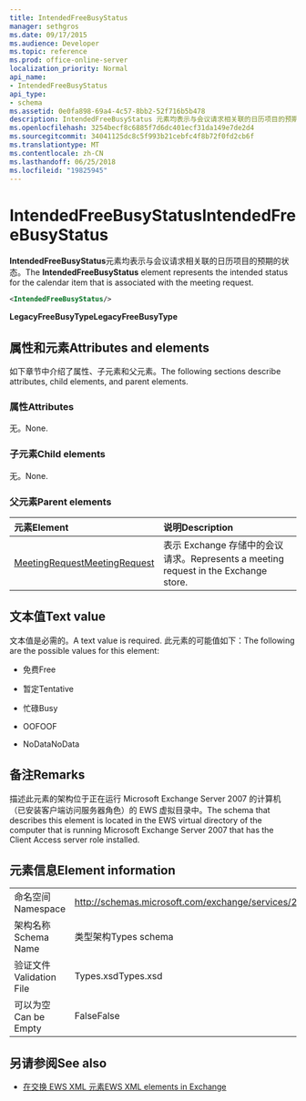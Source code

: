 ```yaml
---
title: IntendedFreeBusyStatus
manager: sethgros
ms.date: 09/17/2015
ms.audience: Developer
ms.topic: reference
ms.prod: office-online-server
localization_priority: Normal
api_name:
- IntendedFreeBusyStatus
api_type:
- schema
ms.assetid: 0e0fa898-69a4-4c57-8bb2-52f716b5b478
description: IntendedFreeBusyStatus 元素均表示与会议请求相关联的日历项目的预期的状态。
ms.openlocfilehash: 3254becf8c6885f7d6dc401ecf31da149e7de2d4
ms.sourcegitcommit: 34041125dc8c5f993b21cebfc4f8b72f0fd2cb6f
ms.translationtype: MT
ms.contentlocale: zh-CN
ms.lasthandoff: 06/25/2018
ms.locfileid: "19825945"
---
```

# <a name="intendedfreebusystatus"></a><span data-ttu-id="4147e-103">IntendedFreeBusyStatus</span><span class="sxs-lookup"><span data-stu-id="4147e-103">IntendedFreeBusyStatus</span></span>

<span data-ttu-id="4147e-104">**IntendedFreeBusyStatus**元素均表示与会议请求相关联的日历项目的预期的状态。</span><span class="sxs-lookup"><span data-stu-id="4147e-104">The **IntendedFreeBusyStatus** element represents the intended status for the calendar item that is associated with the meeting request.</span></span> 
  
```xml
<IntendedFreeBusyStatus/>
```

 <span data-ttu-id="4147e-105">**LegacyFreeBusyType**</span><span class="sxs-lookup"><span data-stu-id="4147e-105">**LegacyFreeBusyType**</span></span>
## <a name="attributes-and-elements"></a><span data-ttu-id="4147e-106">属性和元素</span><span class="sxs-lookup"><span data-stu-id="4147e-106">Attributes and elements</span></span>

<span data-ttu-id="4147e-107">如下章节中介绍了属性、子元素和父元素。</span><span class="sxs-lookup"><span data-stu-id="4147e-107">The following sections describe attributes, child elements, and parent elements.</span></span>
  
### <a name="attributes"></a><span data-ttu-id="4147e-108">属性</span><span class="sxs-lookup"><span data-stu-id="4147e-108">Attributes</span></span>

<span data-ttu-id="4147e-109">无。</span><span class="sxs-lookup"><span data-stu-id="4147e-109">None.</span></span>
  
### <a name="child-elements"></a><span data-ttu-id="4147e-110">子元素</span><span class="sxs-lookup"><span data-stu-id="4147e-110">Child elements</span></span>

<span data-ttu-id="4147e-111">无。</span><span class="sxs-lookup"><span data-stu-id="4147e-111">None.</span></span>
  
### <a name="parent-elements"></a><span data-ttu-id="4147e-112">父元素</span><span class="sxs-lookup"><span data-stu-id="4147e-112">Parent elements</span></span>

|<span data-ttu-id="4147e-113">**元素**</span><span class="sxs-lookup"><span data-stu-id="4147e-113">**Element**</span></span>|<span data-ttu-id="4147e-114">**说明**</span><span class="sxs-lookup"><span data-stu-id="4147e-114">**Description**</span></span>|
|:-----|:-----|
|[<span data-ttu-id="4147e-115">MeetingRequest</span><span class="sxs-lookup"><span data-stu-id="4147e-115">MeetingRequest</span></span>](meetingrequest.md) <br/> |<span data-ttu-id="4147e-116">表示 Exchange 存储中的会议请求。</span><span class="sxs-lookup"><span data-stu-id="4147e-116">Represents a meeting request in the Exchange store.</span></span>  <br/> |
   
## <a name="text-value"></a><span data-ttu-id="4147e-117">文本值</span><span class="sxs-lookup"><span data-stu-id="4147e-117">Text value</span></span>

<span data-ttu-id="4147e-118">文本值是必需的。</span><span class="sxs-lookup"><span data-stu-id="4147e-118">A text value is required.</span></span> <span data-ttu-id="4147e-119">此元素的可能值如下：</span><span class="sxs-lookup"><span data-stu-id="4147e-119">The following are the possible values for this element:</span></span>
  
- <span data-ttu-id="4147e-120">免费</span><span class="sxs-lookup"><span data-stu-id="4147e-120">Free</span></span>
    
- <span data-ttu-id="4147e-121">暂定</span><span class="sxs-lookup"><span data-stu-id="4147e-121">Tentative</span></span>
    
- <span data-ttu-id="4147e-122">忙碌</span><span class="sxs-lookup"><span data-stu-id="4147e-122">Busy</span></span>
    
- <span data-ttu-id="4147e-123">OOF</span><span class="sxs-lookup"><span data-stu-id="4147e-123">OOF</span></span>
    
- <span data-ttu-id="4147e-124">NoData</span><span class="sxs-lookup"><span data-stu-id="4147e-124">NoData</span></span>
    
## <a name="remarks"></a><span data-ttu-id="4147e-125">备注</span><span class="sxs-lookup"><span data-stu-id="4147e-125">Remarks</span></span>

<span data-ttu-id="4147e-126">描述此元素的架构位于正在运行 Microsoft Exchange Server 2007 的计算机（已安装客户端访问服务器角色）的 EWS 虚拟目录中。</span><span class="sxs-lookup"><span data-stu-id="4147e-126">The schema that describes this element is located in the EWS virtual directory of the computer that is running Microsoft Exchange Server 2007 that has the Client Access server role installed.</span></span>
  
## <a name="element-information"></a><span data-ttu-id="4147e-127">元素信息</span><span class="sxs-lookup"><span data-stu-id="4147e-127">Element information</span></span>

|||
|:-----|:-----|
|<span data-ttu-id="4147e-128">命名空间</span><span class="sxs-lookup"><span data-stu-id="4147e-128">Namespace</span></span>  <br/> |http://schemas.microsoft.com/exchange/services/2006/types  <br/> |
|<span data-ttu-id="4147e-129">架构名称</span><span class="sxs-lookup"><span data-stu-id="4147e-129">Schema Name</span></span>  <br/> |<span data-ttu-id="4147e-130">类型架构</span><span class="sxs-lookup"><span data-stu-id="4147e-130">Types schema</span></span>  <br/> |
|<span data-ttu-id="4147e-131">验证文件</span><span class="sxs-lookup"><span data-stu-id="4147e-131">Validation File</span></span>  <br/> |<span data-ttu-id="4147e-132">Types.xsd</span><span class="sxs-lookup"><span data-stu-id="4147e-132">Types.xsd</span></span>  <br/> |
|<span data-ttu-id="4147e-133">可以为空</span><span class="sxs-lookup"><span data-stu-id="4147e-133">Can be Empty</span></span>  <br/> |<span data-ttu-id="4147e-134">False</span><span class="sxs-lookup"><span data-stu-id="4147e-134">False</span></span>  <br/> |
   
## <a name="see-also"></a><span data-ttu-id="4147e-135">另请参阅</span><span class="sxs-lookup"><span data-stu-id="4147e-135">See also</span></span>



- [<span data-ttu-id="4147e-136">在交换 EWS XML 元素</span><span class="sxs-lookup"><span data-stu-id="4147e-136">EWS XML elements in Exchange</span></span>](ews-xml-elements-in-exchange.md)


